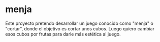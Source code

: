 # menja
Este proyecto pretendo desarrollar un juego conocido como "menja" o "cortar", donde el objetivo es cortar unos cubos. Luego quiero cambiar esos cubos por frutas para darle más estética al juego.
